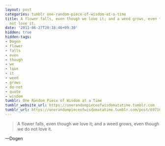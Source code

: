 ```yaml
---
layout: post
categories: tumblr one-random-piece-of-wisdom-at-a-time
title: A flower falls, even though we love it; and a weed grows, even though we do
  not love it.
date: '2011-06-27T20:38:46+09:30'
hidden: true
hidden-tags:
- Dogen
- flower
- falls
- even
- though
- we
- love
- it
- weed
- grows
- do-not
- quote
- wisdom
tumblr: One Random Piece of Wisdom at a Time
tumblr_website_url: https://onerandompieceofwisdomatatime.tumblr.com
tumblr_url: https://onerandompieceofwisdomatatime.tumblr.com/post/6971008882/a-flower-falls-even-though-we-love-it-and-a-weed
---
```

> A flower falls, even though we love it; and a weed grows, even though we do not love it.

—Dogen&nbsp;
